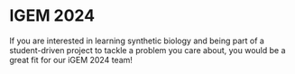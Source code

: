 # IGEM 2024

If you are interested in learning synthetic biology and being part of a student-driven project to tackle a problem you care about, you would be a great fit for our iGEM 2024 team!
